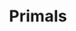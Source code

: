 ---
layout: quest-table
title: Primals
permalink: /quests/trials/primals
links:
  next: /quests/extremes/realm-reborn
quests:
  - name: A Recurring Problem
    level: 50
    rowId: 66583
    questId: GaiUsd001_01047
    genre: Primal Quests
    icon: '71140'
    issuer:
      location: The Waking Sands
      coords: (6.9, 6.1)
      name: Minfilia
    steps:
      - location: The Waking Sands
        coords: (6.0, 4.9)
        name: Speak with Urianger.
    requires:
      - name: The Ultimate Weapon
        level: 50
        rowId: 70058
        questId: XxcFst503_04522
        genre: Seventh Umbral Era
        icon: '71000'
        link: /quests/msq/realm-reborn/part4
    partQuestNo: 1
  - name: Ifrit Bleeds, We Can Kill It
    level: 50
    rowId: 66584
    questId: GaiUsd002_01048
    genre: Primal Quests
    icon: '71140'
    issuer:
      location: The Waking Sands
      coords: (6.1, 5.1)
      name: Thancred
    steps:
      - location: Ul'dah - Steps of Nald
        coords: (8.4, 8.9)
        name: Speak with Swift at the Hall of Flames.
      - location: Southern Thanalan
        coords: (35.4, 19.8)
        name: Attune to the aetheryte at Zahar'ak.
    partQuestNo: 2
    unlocks:
      - name: The Bowl of Embers (Hard)
        type: trial
        levelRequired: 50
        levelSync: 50
  - name: In for Garuda Awakening
    level: 50
    rowId: 66693
    questId: GaiUsd003_01157
    genre: Primal Quests
    icon: '71140'
    issuer:
      location: The Waking Sands
      coords: (6.1, 5.0)
      name: Papalymo
    steps:
      - location: New Gridania
        coords: (9.7, 11.1)
        name: Speak with Vorsaile Heuloix at the Adders' Nest.
      - location: Coerthas Central Highlands
        coords: (34.5, 25.0)
        name: Attune to the aetheryte at Natalan.
    partQuestNo: 3
    unlocks:
      - name: The Howling Eye (Hard)
        type: trial
        levelRequired: 50
        levelSync: 50
  - name: In a Titan Spot
    level: 50
    rowId: 66694
    questId: GaiUsd004_01158
    genre: Primal Quests
    icon: '71140'
    issuer:
      location: The Waking Sands
      coords: (6.1, 5.1)
      name: Y'shtola
    steps:
      - location: Limsa Lominsa Upper Decks
        coords: (13.2, 12.8)
        name: Speak with R'ashaht Rhiki at Maelstrom Command.
      - location: Outer La Noscea
        coords: (24.3, 9.0)
        name: Attune to the aetheryte within U'Ghamaro Mines.
    partQuestNo: 4
    unlocks:
      - name: The Navel (Hard)
        type: trial
        levelRequired: 50
        levelSync: 50



---